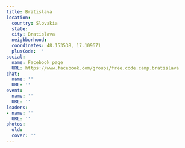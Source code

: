 ```yaml
---
title: Bratislava
location:
  country: Slovakia
  state: 
  city: Bratislava
  neighborhood: 
  coordinates: 48.153538, 17.109671
  plusCode: ''
social:
  name: Facebook page
  URL: https://www.facebook.com/groups/free.code.camp.bratislava
chat:
  name: ''
  URL: ''
event:
  name: ''
  URL: ''
leaders:
- name: ''
  URL: ''
photos:
  old: 
  cover: ''
---
```


